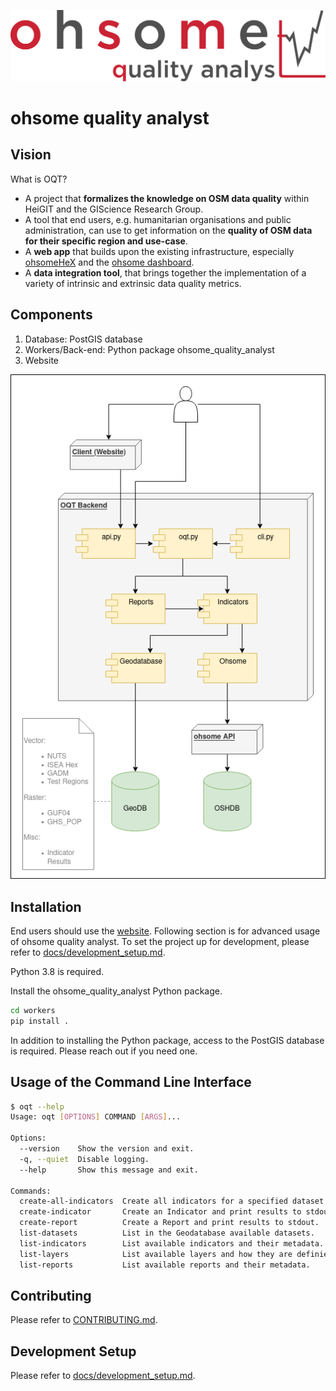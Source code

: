 ![](docs/img/oqt_logo.png)

# ohsome quality analyst

## Vision

What is OQT?
* A project that **formalizes the knowledge on OSM data quality** within HeiGIT and the GIScience Research Group.
* A tool that end users, e.g. humanitarian organisations and public administration, can use to get information on the **quality of OSM data for their specific region and use-case**.
* A **web app** that builds upon the existing infrastructure, especially [ohsomeHeX](https://ohsome.org/apps/osm-history-explorer) and the [ohsome dashboard](https://ohsome.org/apps/dashboard).
* A **data integration tool**, that brings together the implementation of a variety of intrinsic and extrinsic data quality metrics.


## Components

1. Database: PostGIS database
2. Workers/Back-end: Python package ohsome_quality_analyst
3. Website

![](docs/img/UML-Component-Diagram.png)


## Installation

End users should use the [website](https://oqt.ohsome.org). Following section is for advanced usage of ohsome quality analyst. To set the project up for development, please refer to [docs/development_setup.md](docs/development_setup.md).

Python 3.8 is required.

Install the ohsome_quality_analyst Python package.

```bash
cd workers
pip install .
```

In addition to installing the Python package, access to the PostGIS database is required. Please reach out if you need one.


## Usage of the Command Line Interface

```bash
$ oqt --help
Usage: oqt [OPTIONS] COMMAND [ARGS]...

Options:
  --version    Show the version and exit.
  -q, --quiet  Disable logging.
  --help       Show this message and exit.

Commands:
  create-all-indicators  Create all indicators for a specified dataset.
  create-indicator       Create an Indicator and print results to stdout.
  create-report          Create a Report and print results to stdout.
  list-datasets          List in the Geodatabase available datasets.
  list-indicators        List available indicators and their metadata.
  list-layers            List available layers and how they are definied...
  list-reports           List available reports and their metadata.
```


## Contributing

Please refer to [CONTRIBUTING.md](CONTRIBUTING.md).


## Development Setup

Please refer to [docs/development_setup.md](docs/development_setup.md).

